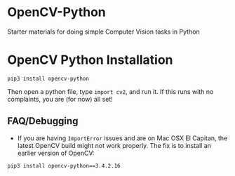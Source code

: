 # OpenCV-Python
Starter materials for doing simple Computer Vision tasks in Python

# OpenCV Python Installation
```
pip3 install opencv-python
```
Then open a python file, type `import cv2`, and run it. If this runs with no complaints, you are (for now) all set!
   
## FAQ/Debugging
 - If you are having `ImportError` issues and are on Mac OSX El Capitan, the latest OpenCV build might not work properly. The fix is to install an earlier version of OpenCV:
 ```
 pip3 install opencv-python==3.4.2.16
 ```